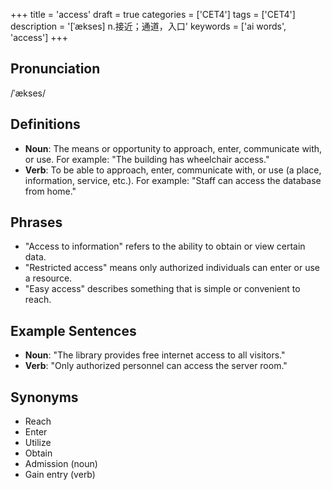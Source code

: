 +++
title = 'access'
draft = true
categories = ['CET4']
tags = ['CET4']
description = '[ˈækses] n.接近；通道，入口'
keywords = ['ai words', 'access']
+++

## Pronunciation
/ˈækses/

## Definitions
- **Noun**: The means or opportunity to approach, enter, communicate with, or use. For example: "The building has wheelchair access." 
- **Verb**: To be able to approach, enter, communicate with, or use (a place, information, service, etc.). For example: "Staff can access the database from home."

## Phrases
- "Access to information" refers to the ability to obtain or view certain data.
- "Restricted access" means only authorized individuals can enter or use a resource.
- "Easy access" describes something that is simple or convenient to reach.

## Example Sentences
- **Noun**: "The library provides free internet access to all visitors."
- **Verb**: "Only authorized personnel can access the server room."

## Synonyms
- Reach
- Enter
- Utilize
- Obtain
- Admission (noun)
- Gain entry (verb)
